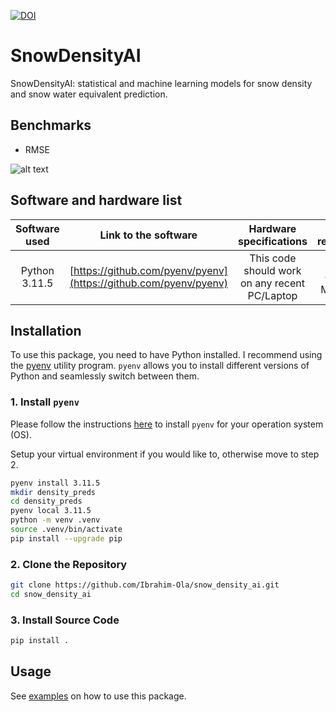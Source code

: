 [![DOI](https://zenodo.org/badge/DOI/10.5281/zenodo.13212864.svg)](https://doi.org/10.5281/zenodo.13212864)

# SnowDensityAI 
SnowDensityAI: statistical and machine learning models for snow density and snow water equivalent prediction.


## Benchmarks

* RMSE

![alt text](https://github.com/Ibrahim-Ola/snow_density_ai/blob/main/plots/rmse_model_comparison.png)

<!-- * $R^2$

![alt text](https://github.com/Ibrahim-Ola/snow_density_ai/blob/main/plots/rsq_model_comparison.png) -->

## Software and hardware list

| Software used | Link to the software  | Hardware specifications  | OS required | GPU required? |
|:---:  |:---:  |:---:  |:---:  |:---:  |
| Python 3.11.5 | [https://github.com/pyenv/pyenv](https://github.com/pyenv/pyenv) | This code should work on any recent PC/Laptop | Linux (any), MacOS | No |

## Installation

To use this package, you need to have Python installed. I recommend using the [pyenv](https://github.com/pyenv/pyenv) utility program. `pyenv` allows you to install different versions of Python and seamlessly switch between them.

### 1. Install `pyenv`

Please follow the instructions [here](https://github.com/pyenv/pyenv?tab=readme-ov-file#installation) to install `pyenv` for your operation system (OS).

Setup your virtual environment if you would like to, otherwise move to step 2.

```bash
pyenv install 3.11.5
mkdir density_preds
cd density_preds
pyenv local 3.11.5
python -m venv .venv
source .venv/bin/activate
pip install --upgrade pip
```

### 2. Clone the Repository

```bash
git clone https://github.com/Ibrahim-Ola/snow_density_ai.git
cd snow_density_ai
```

### 3. Install Source Code 

```bash
pip install .
```

## Usage

See [examples](https://github.com/Ibrahim-Ola/snow_density_ai/tree/main/examples) on how to use this package.
